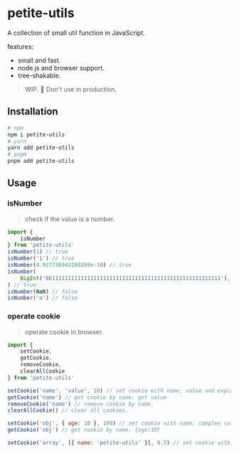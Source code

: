 # petite-utils

A collection of small util function in JavaScript.

features:
* small and fast.
* node.js and browser support.
* tree-shakable.

> WIP. 🚧 Don't use in production.

## Installation

```bash
# npm
npm i petite-utils
# yarn 
yarn add petite-utils
# pnpm
pnpm add petite-utils
```

## Usage

### isNumber

> check if the value is a number.

```js
import {
    isNumber
} from 'petite-utils'
isNumber(1) // true
isNumber('1') // true
isNumber(4.917736942280289e-10) // true
isNumber(
    BigInt('0b11111111111111111111111111111111111111111111111111111'),
) // true
isNumber(NaN) // false
isNumber('a') // false
```

### operate cookie

> operate cookie in browser.

```js
import {
    setCookie,
    getCookie,
    removeCookie,
    clearAllCookie
} from 'petite-utils'

setCookie('name', 'value', 10) // set cookie with name, value and expires in 10 day.
getCookie('name') // get cookie by name. get value
removeCookie('name') // remove cookie by name.
clearAllCookie() // clear all cookies.

setCookie('obj', { age: 10 }, 100) // set cookie with name, complex value and expires in 100 day.
getCookie('obj') // get cookie by name. {age:10}

setCookie('array', [{ name: 'petite-utils' }], 0.5) // set cookie with array 
```
